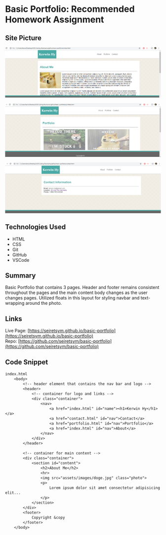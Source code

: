 # Basic Portfolio: Recommended Homework Assignment

## Site Picture
![About](assets/images/readme/readme1.png)

![Portfolio](assets/images/readme/readme2.png)

![Contact](assets/images/readme/readme3.png)

## Technologies Used
- HTML
- CSS
- Git
- GitHub
- VSCode

## Summary
Basic Portfolio that contains 3 pages. Header and footer remains consistent throughout the pages and the main content body changes as the user changes pages. Utilized floats in this layout for styling navbar and text-wrapping around the photo.

## Links
Live Page: [https://seiretsym.github.io/basic-portfolio](https://seiretsym.github.io/basic-portfolio)<br>
Repo: [https://github.com/seiretsym/basic-portfolio](https://github.com/seiretsym/basic-portfolio)

## Code Snippet
```
index.html
    <body>
        <!-- header element that contains the nav bar and logo -->
        <header>
            <!-- container for logo and links -->
            <div class="container">
                <nav>
                    <a href="index.html" id="name"><h1>Kerwin Hy</h1></a>
                    <a href="contact.html" id="nav">Contact</a>
                    <a href="portfolio.html" id="nav">Portfolio</a>
                    <a href="index.html" id="nav">About</a>
                </nav>
            </div>
        </header>

        <!-- container for main content -->
        <div class="container">
            <section id="content">
                <h2>About Me</h2>
                <hr>
                <img src="assets/images/doge.jpg" class="photo">
                <p>
                    Lorem ipsum dolor sit amet consectetur adipisicing elit...
                </p>
            </section>
        </div>
        <footer>
            Copyright &copy
        </footer>
    </body>
```